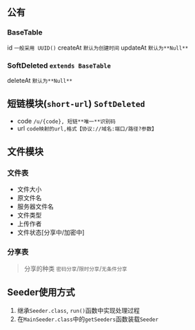 ## 公有
### BaseTable
id `一般采用 UUID()`
createAt `默认为创建时间`
updateAt `默认为**Null**`

### SoftDeleted `extends BaseTable`
deleteAt `默认为**Null**`

## 短链模块(`short-url`) `SoftDeleted`
- code `/u/{code}, 短链**唯一**识别码`
- url  `code映射的url,格式【协议://域名:端口/路径?参数】`

## 文件模块
### 文件表
- 文件大小
- 原文件名
- 服务器文件名
- 文件类型
- 上传作者
- 文件状态[分享中/加密中]


### 分享表 
> 分享的种类 `密码分享`/`限时分享`/`无条件分享`


## Seeder使用方式
1. 继承`Seeder.class`, `run()`函数中实现处理过程
2. 在`MainSeeder.class`中的`getSeeders`函数装载`Seeder`